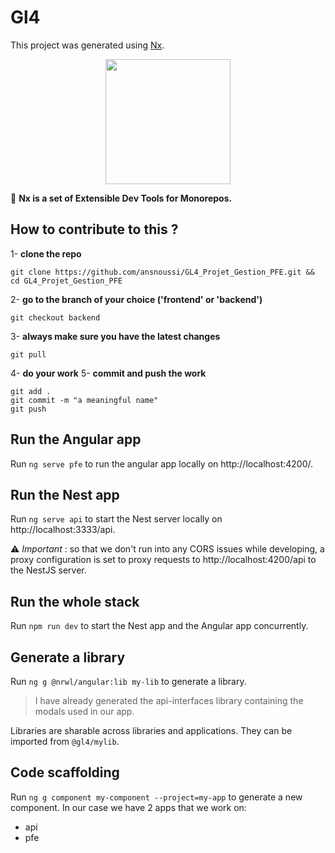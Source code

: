 # Gl4

This project was generated using [Nx](https://nx.dev).

<p align="center"><img src="https://raw.githubusercontent.com/nrwl/nx/master/images/nx-logo.png" width="200"></p>

🔎 **Nx is a set of Extensible Dev Tools for Monorepos.**

## How to contribute to this ?
1- **clone the repo**
```
git clone https://github.com/ansnoussi/GL4_Projet_Gestion_PFE.git && cd GL4_Projet_Gestion_PFE
```
2- **go to the branch of your choice ('frontend' or 'backend')**
```
git checkout backend
```
3- **always make sure you have the latest changes**
```
git pull
```
4- **do your work**
5- **commit and push the work**
```
git add .
git commit -m "a meaningful name"
git push
```

## Run the Angular app
Run `ng serve pfe` to run the angular app locally on http://localhost:4200/.

## Run the Nest app
Run `ng serve api` to start the Nest server locally on http://localhost:3333/api.

⚠ *Important* : so that we don't run into any CORS issues while developing, a proxy configuration is set to proxy requests to http://localhost:4200/api to the NestJS server.

## Run the whole stack
Run `npm run dev` to start the Nest app and the Angular app concurrently.

## Generate a library

Run `ng g @nrwl/angular:lib my-lib` to generate a library.

> I have already generated the api-interfaces library containing the modals used in our app.

Libraries are sharable across libraries and applications. They can be imported from `@gl4/mylib`.


## Code scaffolding

Run `ng g component my-component --project=my-app` to generate a new component.
In our case we have 2 apps that we work on: 
- api
- pfe
